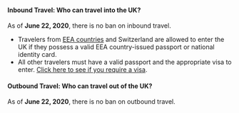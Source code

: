 #### Inbound Travel: Who can travel into the UK?

As of **June 22, 2020**, there is no ban on inbound travel.

- Travelers from [EEA countries](https://www.gov.uk/eu-eea) and Switzerland are allowed to enter the UK if they possess a valid EEA country-issued passport or national identity card.
- All other travelers must have a valid passport and the appropriate visa to enter. [Click here to see if you require a visa](https://www.gov.uk/check-uk-visa).

#### Outbound Travel: Who can travel out of the UK?

As of **June 22, 2020**, there is no ban on outbound travel.
